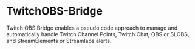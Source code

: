 # TwitchOBS-Bridge
Twitch OBS Bridge enables a pseudo code approach to manage and automatically handle Twitch Channel Points, Twitch Chat, OBS or SLOBS, and StreamElements or Streamlabs alerts. 
